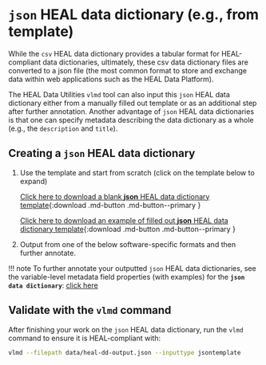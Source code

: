 
# `json` HEAL data dictionary (e.g., from template)

While the `csv` HEAL data dictionary provides a tabular format for HEAL-compliant data dictionaries, ultimately, 
these csv data dictionary files are converted to a json file (the most common format to store and exchange data within web applications such as the HEAL Data Platform). 

The HEAL Data Utilities `vlmd` tool can also input this `json` HEAL data dictionary either from a manually filled out template or as an additional step after further annotation. Another advantage of `json` HEAL data dictionaries is that one can specify metadata describing the data dictionary as a whole (e.g., the `description` and `title`). 

## Creating a `json` HEAL data dictionary
1. Use the template and start from scratch (click on the template below to expand)

    [Click here to download a blank __json__ HEAL data dictionary template](https://github.com/norc-heal/heal-metadata-schemas/blob/mbkranz/variable-lvl-dev/variable-level-metadata-schema/templates/template_submission.json){:download .md-button .md-button--primary }

    [Click here to download an example of filled out __json__ HEAL data dictionary template](https://github.com/norc-heal/heal-metadata-schemas/blob/mbkranz/variable-lvl-dev/variable-level-metadata-schema/examples/valid/template_submission.json){:download .md-button .md-button--primary }
2. Output from one of the below software-specific formats and then further annotate.

!!! note
    To further annotate your outputted `json` HEAL data dictionaries, see the variable-level metadata field properties (with examples) for the __`json data dictionary`__: [click here](../schemas/json-data-dictionary.md)


## Validate with the `vlmd` command

After finishing your work on the `json` HEAL data dictionary, run the `vlmd` command to ensure it is HEAL-compliant with:

```bash
vlmd --filepath data/heal-dd-output.json --inputtype jsontemplate
```